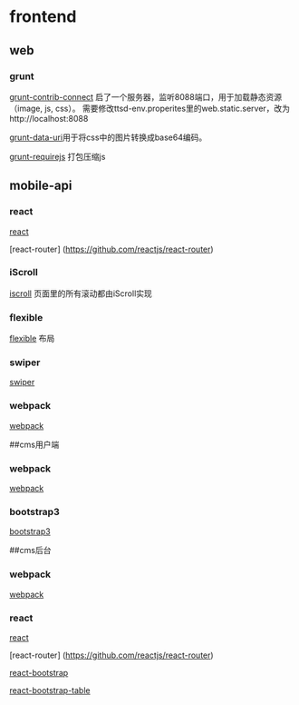 # frontend

## web

### grunt
[grunt-contrib-connect](https://github.com/gruntjs/grunt-contrib-connect) 启了一个服务器，监听8088端口，用于加载静态资源（image, js, css）。 需要修改ttsd-env.properites里的web.static.server，改为http://localhost:8088

[grunt-data-uri](https://www.npmjs.com/package/grunt-data-uri)用于将css中的图片转换成base64编码。

[grunt-requirejs](https://github.com/gruntjs/grunt-contrib-requirejs) 打包压缩js

## mobile-api

### react
[react](http://reactjs.cn/)

[react-router] (https://github.com/reactjs/react-router)

### iScroll
[iscroll](https://iiunknown.gitbooks.io/iscroll-5-api-cn/content/versions.html) 页面里的所有滚动都由iScroll实现

### flexible
[flexible](https://github.com/amfe/lib-flexible) 布局

### swiper
[swiper](http://www.swiper.com.cn/)

### webpack
[webpack](https://webpack.github.io/)

##cms用户端
### webpack
[webpack](https://webpack.github.io/)

### bootstrap3
[bootstrap3](http://v3.bootcss.com/)

##cms后台
### webpack
[webpack](https://webpack.github.io/)

### react
[react](http://reactjs.cn/)

[react-router] (https://github.com/reactjs/react-router)

[react-bootstrap](https://react-bootstrap.github.io/)

[react-bootstrap-table](http://allenfang.github.io/react-bootstrap-table/)
